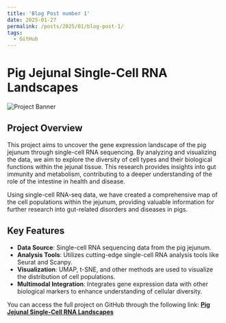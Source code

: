 ```yaml
---
title: 'Blog Post number 1'
date: 2025-01-27
permalink: /posts/2025/01/blog-post-1/
tags:
  - GitHub
---
```


# Pig Jejunal Single-Cell RNA Landscapes

![Project Banner](https://Wenyu-Fu.github.io/images/sc-3pigs-git.png)

## Project Overview

This project aims to uncover the gene expression landscape of the pig jejunum through single-cell RNA sequencing. By analyzing and visualizing the data, we aim to explore the diversity of cell types and their biological functions within the jejunal tissue. This research provides insights into gut immunity and metabolism, contributing to a deeper understanding of the role of the intestine in health and disease.

Using single-cell RNA-seq data, we have created a comprehensive map of the cell populations within the jejunum, providing valuable information for further research into gut-related disorders and diseases in pigs.

## Key Features

- **Data Source**: Single-cell RNA sequencing data from the pig jejunum.
- **Analysis Tools**: Utilizes cutting-edge single-cell RNA analysis tools like Seurat and Scanpy.
- **Visualization**: UMAP, t-SNE, and other methods are used to visualize the distribution of cell populations.
- **Multimodal Integration**: Integrates gene expression data with other biological markers to enhance understanding of cellular diversity.

You can access the full project on GitHub through the following link:
[**Pig Jejunal Single-Cell RNA Landscapes**](https://github.com/Wenyu-Fu/Pig-Jejunal-Single-Cell-RNA-Landscapes)
